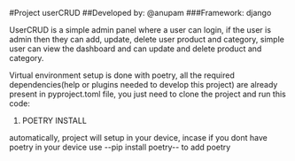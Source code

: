 #Project userCRUD
##Developed by: @anupam
###Framework: django

UserCRUD is a simple admin panel where a user can login, if the user is admin then they can add, update, delete user product and category,
simple user can view the dashboard and can update and delete product and category.

Virtual environment setup is done with poetry, all the required dependencies(help or plugins needed to develop this project) are already
present in pyproject.toml file, you just need to clone the project and run this code:
1) POETRY INSTALL

automatically, project will setup in your device, incase if you dont have poetry in your device use --pip install poetry-- to add poetry 
